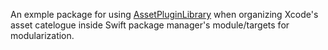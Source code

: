 An exmple package for using [AssetPluginLibrary](https://github.com/ratnesh-jain/assetpluginlibrary) when organizing Xcode's asset catelogue inside Swift package manager's module/targets for modularization.
